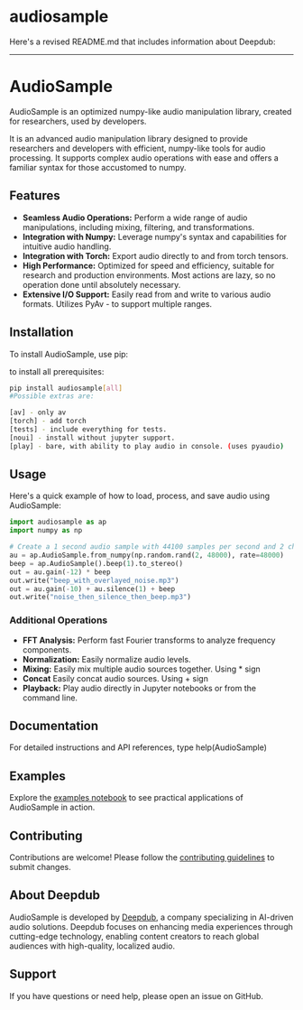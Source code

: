# audiosample

Here's a revised README.md that includes information about Deepdub:

---

# AudioSample
AudioSample is an optimized numpy-like audio manipulation library, created for researchers, used by developers.

It is an advanced audio manipulation library designed to provide researchers and developers with efficient, numpy-like tools for audio processing. It supports complex audio operations with ease and offers a familiar syntax for those accustomed to numpy.

## Features

- **Seamless Audio Operations:** Perform a wide range of audio manipulations, including mixing, filtering, and transformations.
- **Integration with Numpy:** Leverage numpy's syntax and capabilities for intuitive audio handling.
- **Integration with Torch:** Export audio directly to and from torch tensors.
- **High Performance:** Optimized for speed and efficiency, suitable for research and production environments. Most actions are lazy, so no operation done until absolutely necessary.
- **Extensive I/O Support:** Easily read from and write to various audio formats. Utilizes PyAv - to support multiple ranges.

## Installation

To install AudioSample, use pip:

to install all prerequisites:
```bash
pip install audiosample[all] 
#Possible extras are:

[av] - only av
[torch] - add torch
[tests] - include everything for tests.
[noui] - install without jupyter support.
[play] - bare, with ability to play audio in console. (uses pyaudio)
```



## Usage

Here's a quick example of how to load, process, and save audio using AudioSample:

```python
import audiosample as ap
import numpy as np

# Create a 1 second audio sample with 44100 samples per second and 2 channels
au = ap.AudioSample.from_numpy(np.random.rand(2, 48000), rate=48000)
beep = ap.AudioSample().beep(1).to_stereo()
out = au.gain(-12) * beep
out.write("beep_with_overlayed_noise.mp3")
out = au.gain(-10) + au.silence(1) + beep
out.write("noise_then_silence_then_beep.mp3")

```

### Additional Operations

- **FFT Analysis:** Perform fast Fourier transforms to analyze frequency components.
- **Normalization:** Easily normalize audio levels.
- **Mixing:** Easily mix multiple audio sources together. Using * sign
- **Concat** Easily concat audio sources. Using + sign
- **Playback:** Play audio directly in Jupyter notebooks or from the command line.
## Documentation

For detailed instructions and API references, type help(AudioSample)

## Examples

Explore the [examples notebook](examples.ipynb) to see practical applications of AudioSample in action.

## Contributing

Contributions are welcome! Please follow the [contributing guidelines](CONTRIBUTING.md) to submit changes.

## About Deepdub

AudioSample is developed by [Deepdub](https://deepdub.ai), a company specializing in AI-driven audio solutions. Deepdub focuses on enhancing media experiences through cutting-edge technology, enabling content creators to reach global audiences with high-quality, localized audio.

## Support

If you have questions or need help, please open an issue on GitHub.
